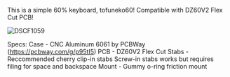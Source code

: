 This is a simple 60% keyboard, tofuneko60! Compatible with DZ60V2 Flex Cut PCB!

![DSCF1059](https://user-images.githubusercontent.com/48774543/228724289-96501d37-558e-495e-aef6-eb0cb43b5a47.JPG)

Specs:
Case - CNC Aluminum 6061 by PCBWay (https://pcbway.com/g/p95tI5)
PCB - DZ60V2 Flex Cut
Stabs - Reccommended cherry clip-in stabs
        Screw-in stabs works but requires filing for space and backspace
Mount - Gummy o-ring friction mount

